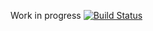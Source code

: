 Work in progress
[![Build Status](https://travis-ci.org/nicolaiarocci/cerberus.png?branch=master)](https://travis-ci.org/nicolaiarocci/cerberus)
